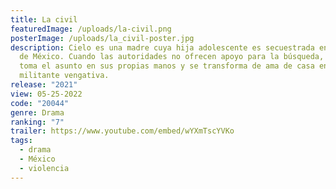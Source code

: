 ```yaml
---
title: La civil
featuredImage: /uploads/la-civil.png
posterImage: /uploads/la_civil-poster.jpg
description: Cielo es una madre cuya hija adolescente es secuestrada en el norte
  de México. Cuando las autoridades no ofrecen apoyo para la búsqueda, Cielo
  toma el asunto en sus propias manos y se transforma de ama de casa en una
  militante vengativa.
release: "2021"
view: 05-25-2022
code: "20044"
genre: Drama
ranking: "7"
trailer: https://www.youtube.com/embed/wYXmTscYVKo
tags:
  - drama
  - México
  - violencia
---
```

